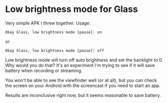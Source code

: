 # Low brightness mode for Glass

Very simple APK I threw together. Usage:

```
Okay Glass, low brightness mode [pause]: on
```

or

```
Okay Glass, low brightness mode [pause]: off
```

Low brightness mode will turn off auto brightness and set the backlight to 0. Why would you do that? It's an experiment I'm trying to see if it will save battery when recording or streaming.

You won't be able to see the viewfinder well (or at all), but you can check the screen on your Android with the screencast if you need to start an app.

Results are inconclusive right now, but it seems reasonable to save battery.

